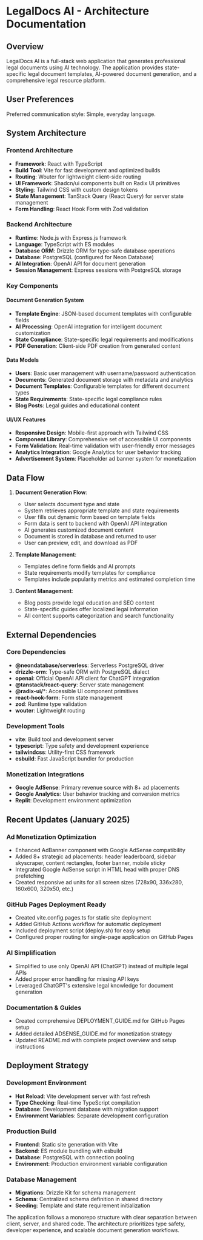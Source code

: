 # LegalDocs AI - Architecture Documentation

## Overview

LegalDocs AI is a full-stack web application that generates professional legal documents using AI technology. The application provides state-specific legal document templates, AI-powered document generation, and a comprehensive legal resource platform.

## User Preferences

Preferred communication style: Simple, everyday language.

## System Architecture

### Frontend Architecture
- **Framework**: React with TypeScript
- **Build Tool**: Vite for fast development and optimized builds
- **Routing**: Wouter for lightweight client-side routing
- **UI Framework**: Shadcn/ui components built on Radix UI primitives
- **Styling**: Tailwind CSS with custom design tokens
- **State Management**: TanStack Query (React Query) for server state management
- **Form Handling**: React Hook Form with Zod validation

### Backend Architecture
- **Runtime**: Node.js with Express.js framework
- **Language**: TypeScript with ES modules
- **Database ORM**: Drizzle ORM for type-safe database operations
- **Database**: PostgreSQL (configured for Neon Database)
- **AI Integration**: OpenAI API for document generation
- **Session Management**: Express sessions with PostgreSQL storage

### Key Components

#### Document Generation System
- **Template Engine**: JSON-based document templates with configurable fields
- **AI Processing**: OpenAI integration for intelligent document customization
- **State Compliance**: State-specific legal requirements and modifications
- **PDF Generation**: Client-side PDF creation from generated content

#### Data Models
- **Users**: Basic user management with username/password authentication
- **Documents**: Generated document storage with metadata and analytics
- **Document Templates**: Configurable templates for different document types
- **State Requirements**: State-specific legal compliance rules
- **Blog Posts**: Legal guides and educational content

#### UI/UX Features
- **Responsive Design**: Mobile-first approach with Tailwind CSS
- **Component Library**: Comprehensive set of accessible UI components
- **Form Validation**: Real-time validation with user-friendly error messages
- **Analytics Integration**: Google Analytics for user behavior tracking
- **Advertisement System**: Placeholder ad banner system for monetization

## Data Flow

1. **Document Generation Flow**:
   - User selects document type and state
   - System retrieves appropriate template and state requirements
   - User fills out dynamic form based on template fields
   - Form data is sent to backend with OpenAI API integration
   - AI generates customized document content
   - Document is stored in database and returned to user
   - User can preview, edit, and download as PDF

2. **Template Management**:
   - Templates define form fields and AI prompts
   - State requirements modify templates for compliance
   - Templates include popularity metrics and estimated completion time

3. **Content Management**:
   - Blog posts provide legal education and SEO content
   - State-specific guides offer localized legal information
   - All content supports categorization and search functionality

## External Dependencies

### Core Dependencies
- **@neondatabase/serverless**: Serverless PostgreSQL driver
- **drizzle-orm**: Type-safe ORM with PostgreSQL dialect
- **openai**: Official OpenAI API client for ChatGPT integration
- **@tanstack/react-query**: Server state management
- **@radix-ui/***: Accessible UI component primitives
- **react-hook-form**: Form state management
- **zod**: Runtime type validation
- **wouter**: Lightweight routing

### Development Tools
- **vite**: Build tool and development server
- **typescript**: Type safety and development experience
- **tailwindcss**: Utility-first CSS framework
- **esbuild**: Fast JavaScript bundler for production

### Monetization Integrations
- **Google AdSense**: Primary revenue source with 8+ ad placements
- **Google Analytics**: User behavior tracking and conversion metrics
- **Replit**: Development environment optimization

## Recent Updates (January 2025)

### Ad Monetization Optimization
- Enhanced AdBanner component with Google AdSense compatibility
- Added 8+ strategic ad placements: header leaderboard, sidebar skyscraper, content rectangles, footer banner, mobile sticky
- Integrated Google AdSense script in HTML head with proper DNS prefetching
- Created responsive ad units for all screen sizes (728x90, 336x280, 160x600, 320x50, etc.)

### GitHub Pages Deployment Ready
- Created vite.config.pages.ts for static site deployment
- Added GitHub Actions workflow for automatic deployment
- Included deployment script (deploy.sh) for easy setup
- Configured proper routing for single-page application on GitHub Pages

### AI Simplification
- Simplified to use only OpenAI API (ChatGPT) instead of multiple legal APIs
- Added proper error handling for missing API keys
- Leveraged ChatGPT's extensive legal knowledge for document generation

### Documentation & Guides
- Created comprehensive DEPLOYMENT_GUIDE.md for GitHub Pages setup
- Added detailed ADSENSE_GUIDE.md for monetization strategy
- Updated README.md with complete project overview and setup instructions

## Deployment Strategy

### Development Environment
- **Hot Reload**: Vite development server with fast refresh
- **Type Checking**: Real-time TypeScript compilation
- **Database**: Development database with migration support
- **Environment Variables**: Separate development configuration

### Production Build
- **Frontend**: Static site generation with Vite
- **Backend**: ES module bundling with esbuild
- **Database**: PostgreSQL with connection pooling
- **Environment**: Production environment variable configuration

### Database Management
- **Migrations**: Drizzle Kit for schema management
- **Schema**: Centralized schema definition in shared directory
- **Seeding**: Template and state requirement initialization

The application follows a monorepo structure with clear separation between client, server, and shared code. The architecture prioritizes type safety, developer experience, and scalable document generation workflows.